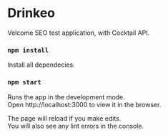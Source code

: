 # Drinkeo
Velcome SEO test application, with Cocktail API.

### `npm install`

Install all dependecies.

### `npm start`

Runs the app in the development mode.<br />
Open http://localhost:3000 to view it in the browser.<br />

The page will reload if you make edits.<br />
You will also see any lint errors in the console.<br />